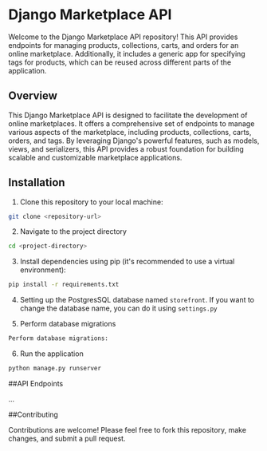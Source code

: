 # Django Marketplace API

Welcome to the Django Marketplace API repository! This API provides endpoints for managing products, collections, carts, and orders for an online marketplace. Additionally, it includes a generic app for specifying tags for products, which can be reused across different parts of the application.

## Overview

This Django Marketplace API is designed to facilitate the development of online marketplaces. It offers a comprehensive set of endpoints to manage various aspects of the marketplace, including products, collections, carts, orders, and tags. By leveraging Django's powerful features, such as models, views, and serializers, this API provides a robust foundation for building scalable and customizable marketplace applications.

## Installation

1. Clone this repository to your local machine:

```bash
git clone <repository-url>
```

2. Navigate to the project directory

```bash
cd <project-directory>
```

3. Install dependencies using pip (it's recommended to use a virtual environment):

```bash
pip install -r requirements.txt
```

4. Setting up the PostgresSQL database named ``storefront``. If you want to change the database name, you can do it using ``settings.py``

5. Perform database migrations

```bash
Perform database migrations:
```

6. Run the application

```bash
python manage.py runserver
```

##API Endpoints

...

##Contributing

Contributions are welcome! Please feel free to fork this repository, make changes, and submit a pull request.

